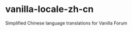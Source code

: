 vanilla-locale-zh-cn
====================

Simplified Chinese language translations for Vanilla Forum
